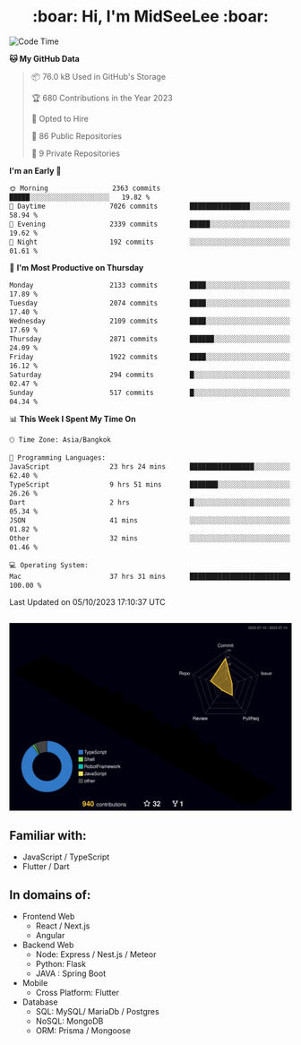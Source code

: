 <h1 align="center"> :boar: Hi, I'm MidSeeLee :boar:</h1>
 
<!--START_SECTION:waka-->
![Code Time](http://img.shields.io/badge/Code%20Time-986%20hrs%2038%20mins-blue)

**🐱 My GitHub Data** 

> 📦 76.0 kB Used in GitHub's Storage 
 > 
> 🏆 680 Contributions in the Year 2023
 > 
> 💼 Opted to Hire
 > 
> 📜 86 Public Repositories 
 > 
> 🔑 9 Private Repositories 
 > 
**I'm an Early 🐤** 

```text
🌞 Morning                2363 commits        █████░░░░░░░░░░░░░░░░░░░░   19.82 % 
🌆 Daytime                7026 commits        ███████████████░░░░░░░░░░   58.94 % 
🌃 Evening                2339 commits        █████░░░░░░░░░░░░░░░░░░░░   19.62 % 
🌙 Night                  192 commits         ░░░░░░░░░░░░░░░░░░░░░░░░░   01.61 % 
```
📅 **I'm Most Productive on Thursday** 

```text
Monday                   2133 commits        ████░░░░░░░░░░░░░░░░░░░░░   17.89 % 
Tuesday                  2074 commits        ████░░░░░░░░░░░░░░░░░░░░░   17.40 % 
Wednesday                2109 commits        ████░░░░░░░░░░░░░░░░░░░░░   17.69 % 
Thursday                 2871 commits        ██████░░░░░░░░░░░░░░░░░░░   24.09 % 
Friday                   1922 commits        ████░░░░░░░░░░░░░░░░░░░░░   16.12 % 
Saturday                 294 commits         █░░░░░░░░░░░░░░░░░░░░░░░░   02.47 % 
Sunday                   517 commits         █░░░░░░░░░░░░░░░░░░░░░░░░   04.34 % 
```


📊 **This Week I Spent My Time On** 

```text
🕑︎ Time Zone: Asia/Bangkok

💬 Programming Languages: 
JavaScript               23 hrs 24 mins      ████████████████░░░░░░░░░   62.40 % 
TypeScript               9 hrs 51 mins       ███████░░░░░░░░░░░░░░░░░░   26.26 % 
Dart                     2 hrs               █░░░░░░░░░░░░░░░░░░░░░░░░   05.34 % 
JSON                     41 mins             ░░░░░░░░░░░░░░░░░░░░░░░░░   01.82 % 
Other                    32 mins             ░░░░░░░░░░░░░░░░░░░░░░░░░   01.46 % 

💻 Operating System: 
Mac                      37 hrs 31 mins      █████████████████████████   100.00 % 
```


 Last Updated on 05/10/2023 17:10:37 UTC
<!--END_SECTION:waka-->

##

![](./profile-3d-contrib/profile-night-rainbow.svg)

## Familiar with:
- JavaScript / TypeScript
- Flutter / Dart

## In domains of:
- Frontend Web
  - React / Next.js
  - Angular
- Backend Web
  - Node: Express / Nest.js / Meteor
  - Python: Flask
  - JAVA : Spring Boot
- Mobile
  - Cross Platform: Flutter
- Database
  - SQL: MySQL/ MariaDb / Postgres
  - NoSQL: MongoDB
  - ORM: Prisma / Mongoose
